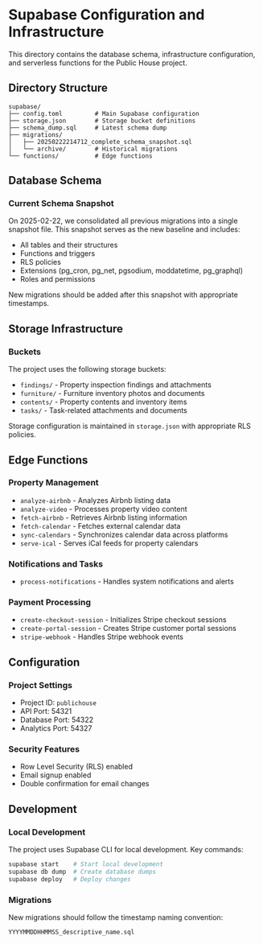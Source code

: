 # Supabase Configuration and Infrastructure

This directory contains the database schema, infrastructure configuration, and serverless functions for the Public House project.

## Directory Structure

```
supabase/
├── config.toml         # Main Supabase configuration
├── storage.json        # Storage bucket definitions
├── schema_dump.sql     # Latest schema dump
├── migrations/        
│   ├── 20250222214712_complete_schema_snapshot.sql
│   └── archive/        # Historical migrations
└── functions/          # Edge functions
```

## Database Schema

### Current Schema Snapshot

On 2025-02-22, we consolidated all previous migrations into a single snapshot file. This snapshot serves as the new baseline and includes:

- All tables and their structures
- Functions and triggers
- RLS policies
- Extensions (pg_cron, pg_net, pgsodium, moddatetime, pg_graphql)
- Roles and permissions

New migrations should be added after this snapshot with appropriate timestamps.

## Storage Infrastructure

### Buckets

The project uses the following storage buckets:
- `findings/` - Property inspection findings and attachments
- `furniture/` - Furniture inventory photos and documents
- `contents/` - Property contents and inventory items
- `tasks/` - Task-related attachments and documents

Storage configuration is maintained in `storage.json` with appropriate RLS policies.

## Edge Functions

### Property Management
- `analyze-airbnb` - Analyzes Airbnb listing data
- `analyze-video` - Processes property video content
- `fetch-airbnb` - Retrieves Airbnb listing information
- `fetch-calendar` - Fetches external calendar data
- `sync-calendars` - Synchronizes calendar data across platforms
- `serve-ical` - Serves iCal feeds for property calendars

### Notifications and Tasks
- `process-notifications` - Handles system notifications and alerts

### Payment Processing
- `create-checkout-session` - Initializes Stripe checkout sessions
- `create-portal-session` - Creates Stripe customer portal sessions
- `stripe-webhook` - Handles Stripe webhook events

## Configuration

### Project Settings
- Project ID: `publichouse`
- API Port: 54321
- Database Port: 54322
- Analytics Port: 54327

### Security Features
- Row Level Security (RLS) enabled
- Email signup enabled
- Double confirmation for email changes

## Development

### Local Development
The project uses Supabase CLI for local development. Key commands:
```bash
supabase start    # Start local development
supabase db dump  # Create database dumps
supabase deploy   # Deploy changes
```

### Migrations
New migrations should follow the timestamp naming convention:
```bash
YYYYMMDDHHMMSS_descriptive_name.sql
```

